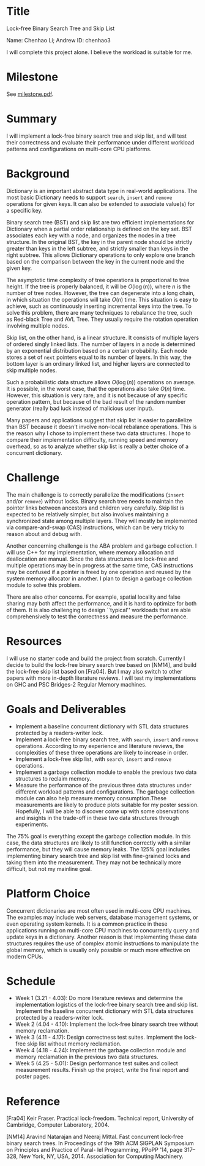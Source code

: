 # Title

Lock-free Binary Search Tree and Skip List

Name: Chenhao Li; Andrew ID: chenhao3

I will complete this project alone. I believe the workload is suitable for me.

# Milestone

See [milestone.pdf](milestone.pdf).

# Summary

I will implement a lock-free binary search tree and skip list,
and will test their correctness and evaluate their performance under different workload patterns and configurations on multi-core CPU platforms.

# Background

Dictionary is an important abstract data type in real-world applications.
The most basic Dictionary needs to support `search`, `insert` and `remove` operations for given keys.
It can also be extended to associate value(s) for a specific key.

Binary search tree (BST) and skip list are two efficient implementations for Dictionary when a partial order relationship is defined on the key set.
BST associates each key with a node, and organizes the nodes in a tree structure.
In the original BST, the key in the parent node should be strictly greater than keys in the left subtree, and strictly smaller than keys in the right subtree.
This allows Dictionary operations to only explore one branch based on the comparison between the key in the current node and the given key.

The asymptotic time complexity of tree operations is proportional to tree height.
If the tree is properly balanced, it will be $O(\log (n))$, where $n$ is the number of tree nodes.
However, the tree can degenerate into a long chain, in which situation the operations will take $O(n)$ time.
This situation is easy to achieve, such as continuously inserting incremental keys into the tree.
To solve this problem, there are many techniques to rebalance the tree, such as Red-black Tree and AVL Tree. They usually require the rotation operation involving multiple nodes.

Skip list, on the other hand, is a linear structure.
It consists of multiple layers of ordered singly linked lists.
The number of layers in a node is determined by an exponential distribution based on a certain probability.
Each node stores a set of `next` pointers equal to its number of layers.
In this way, the bottom layer is an ordinary linked list, and higher layers are connected to skip multiple nodes.

Such a probabilistic data structure allows $O(\log (n))$ operations on average.
It is possible, in the worst case, that the operations also take $O(n)$ time.
However, this situation is very rare, and it is not because of any specific operation pattern,
but because of the bad result of the random number generator (really bad luck instead of malicious user input).

Many papers and applications suggest that skip list is easier to parallelize than BST because it doesn't involve non-local rebalance operations.
This is the reason why I chose to implement these two data structures. I hope to compare their implementation difficulty, running speed and memory overhead, so as to analyze whether skip list is really a better choice of a concurrent dictionary.

# Challenge

The main challenge is to correctly parallelize the modifications (`insert` and/or `remove`) without locks.
Binary search tree needs to maintain the pointer links between ancestors and children very carefully.
Skip list is expected to be relatively simpler, but also involves maintaining a synchronized state among multiple layers.
They will mostly be implemented via compare-and-swap (CAS) instructions, which can be very tricky to reason about and debug with.

Another concerning challenge is the ABA problem and garbage collection.
I will use C++ for my implementation, where memory allocation and deallocation are manual.
Since the data structures are lock-free and multiple operations may be in progress at the same time,
CAS instructions may be confused if a pointer is freed by one operation and reused by the system memory allocator in another.
I plan to design a garbage collection module to solve this problem.

There are also other concerns.
For example, spatial locality and false sharing may both affect the performance, and it is hard to optimize for both of them.
It is also challenging to design ``typical'' workloads that are able comprehensively to test the correctness and measure the performance.

# Resources

I will use no starter code and build the project from scratch.
Currently I decide to build the lock-free binary search tree based on [NM14], and build the lock-free skip list based on [Fra04].
But I may also switch to other papers with more in-depth literature reviews.
I will test my implementations on GHC and PSC Bridges-2 Regular Memory machines.

# Goals and Deliverables

- Implement a baseline concurrent dictionary with STL data structures protected by a readers-writer lock.
- Implement a lock-free binary search tree, with `search`, `insert` and `remove` operations. According to my experience and literature reviews, the complexities of these three operations are likely to increase in order.
- Implement a lock-free skip list, with  `search`, `insert` and `remove` operations.
- Implement a garbage collection module to enable the previous two data structures to reclaim memory.
- Measure the performance of the previous three data structures under different workload patterns and configurations. The garbage collection module can also help measure memory consumption.These measurements are likely to produce plots suitable for my poster session. Hopefully, I will be able to discover come up with some observations and insights in the trade-off in these two data structures through experiments.

The 75% goal is everything except the garbage collection module.
In this case, the data structures are likely to still function correctly with a similar performance, but they will cause memory leaks.
The 125% goal includes implementing binary search tree and skip list with fine-grained locks and taking them into the measurement.
They may not be technically more difficult, but not my mainline goal.

# Platform Choice

Concurrent dictionaries are most often used in multi-core CPU machines.
The examples may include web servers, database management systems, or even operating system kernels.
It is a common practice in these applications running on multi-core CPU machines to concurrently query and update keys in a dictionary.
Another reason is that implementing these data structures requires the use of complex atomic instructions to manipulate the global memory, which is usually only possible or much more effective on modern CPUs.

# Schedule

- Week 1 (3.21 - 4.03): Do more literature reviews and determine the implementation logistics of the lock-free binary search tree and skip list. Implement the baseline concurrent dictionary with STL data structures protected by a readers-writer lock.
- Week 2 (4.04 - 4.10): Implement the lock-free binary search tree without memory reclamation.
- Week 3 (4.11 - 4.17): Design correctness test suites. Implement the lock-free skip list without memory reclamation.
- Week 4 (4.18 - 4.24): Implement the garbage collection module and memory reclamation in the previous two data structures.
- Week 5 (4.25 - 5.01): Design performance test suites and collect measurement results. Finish up the project, write the final report and poster pages.

# Reference

[Fra04] Keir Fraser. Practical lock-freedom. Technical report, University of Cambridge, Computer
Laboratory, 2004.

[NM14] Aravind Natarajan and Neeraj Mittal. Fast concurrent lock-free binary search trees. In
Proceedings of the 19th ACM SIGPLAN Symposium on Principles and Practice of Paral-
lel Programming, PPoPP ’14, page 317–328, New York, NY, USA, 2014. Association for
Computing Machinery.
